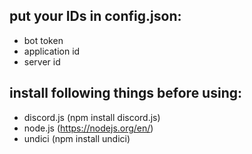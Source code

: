 ## put your IDs in config.json:
- bot token
- application id
- server id

## install following things before using:
- discord.js (npm install discord.js)
- node.js (https://nodejs.org/en/)
- undici (npm install undici)
